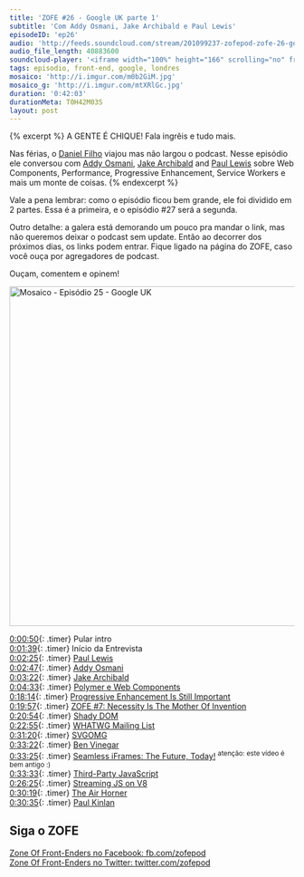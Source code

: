 ```yaml
---
title: 'ZOFE #26 - Google UK parte 1'
subtitle: 'Com Addy Osmani, Jake Archibald e Paul Lewis'
episodeID: 'ep26'
audio: 'http://feeds.soundcloud.com/stream/201099237-zofepod-zofe-26-google-uk-parte-1'
audio_file_length: 40883600
soundcloud-player: '<iframe width="100%" height="166" scrolling="no" frameborder="no" src="https://w.soundcloud.com/player/?url=https%3A//api.soundcloud.com/tracks/201099237&amp;color=ff5500&amp;auto_play=false&amp;hide_related=false&amp;show_comments=true&amp;show_user=true&amp;show_reposts=false"></iframe>'
tags: episodio, front-end, google, londres
mosaico: 'http://i.imgur.com/m0b2GiM.jpg'
mosaico_g: 'http://i.imgur.com/mtXRlGc.jpg'
duration: '0:42:03'
durationMeta: T0H42M03S
layout: post
---
```


{% excerpt %}
A GENTE É CHIQUE! Fala ingrêis e tudo mais.

Nas férias, o [Daniel Filho](https://twitter.com/danielfilho) viajou mas não largou o podcast. Nesse episódio ele conversou com [Addy Osmani](https://twitter.com/addyosmani/), [Jake Archibald](https://twitter.com/jaffathecake/) and [Paul Lewis](https://twitter.com/aerotwist/) sobre Web Components, Performance, Progressive Enhancement, Service Workers e mais um monte de coisas.
{% endexcerpt %}

Vale a pena lembrar: como o episódio ficou bem grande, ele foi dividido em 2 partes. Essa é a primeira, e o episódio #27 será a segunda.

Outro detalhe: a galera está demorando um pouco pra mandar o link, mas não queremos deixar o podcast sem update. Então ao decorrer dos próximos dias, os links podem entrar. Fique ligado na página do ZOFE, caso você ouça por agregadores de podcast.

Ouçam, comentem e opinem!

<img title="Capa do Episódio 26 - Google UK" src="http://i.imgur.com/m0b2GiM.jpg" class="mosaico" alt="Mosaico - Episódio 25 - Google UK" width="600" height="600">

[0:00:50](#t=0:00:50){: .timer} Pular intro<br>
[0:01:39](#t=0:01:39){: .timer} Início da Entrevista<br>
[0:02:25](#t=0:02:25){: .timer} [Paul Lewis](https://twitter.com/aerotwist/)<br>
[0:02:47](#t=0:02:47){: .timer} [Addy Osmani](https://twitter.com/addyosmani/)<br>
[0:03:22](#t=0:03:22){: .timer} [Jake Archibald](https://twitter.com/jaffathecake/)<br>
[0:04:33](#t=0:04:33){: .timer} [Polymer e Web Components](https://www.polymer-project.org/)<br>
[0:18:14](#t=0:18:14){: .timer} [Progressive Enhancement Is Still Important](http://jakearchibald.com/2013/progressive-enhancement-still-important/)<br>
[0:19:57](#t=0:19:57){: .timer} [ZOFE #7: Necessity Is The Mother Of Invention](http://zofe.com.br/posts/necessity-is-the-mother-of-invention/)<br>
[0:20:54](#t=0:20:54){: .timer} [Shady DOM](https://www.polymer-project.org/0.8/docs/devguide/local-dom.html)<br>
[0:22:55](#t=0:22:55){: .timer} [WHATWG Mailing List](https://whatwg.org/mailing-list)<br>
[0:31:20](#t=0:31:20){: .timer} [SVGOMG](http://jakearchibald.github.io/svgomg/)<br>
[0:33:22](#t=0:33:22){: .timer} [Ben Vinegar](https://twitter.com/bentlegen)<br>
[0:33:25](#t=0:33:25){: .timer} [Seamless iFrames: The Future, Today!](https://www.youtube.com/watch?v=gQCm8VYn93Y) <sup>atenção: este vídeo é bem antigo :)</sup><br>
[0:33:33](#t=0:33:33){: .timer} [Third-Party JavaScript](http://www.amazon.com/Third-Party-JavaScript-Ben-Vinegar/dp/1617290548/ref=sr_1_1?ie=UTF8&qid=1429870979&sr=8-1)<br>
[0:26:25](#t=0:26:25){: .timer} [Streaming JS on V8](http://blog.chromium.org/2015/03/new-javascript-techniques-for-rapid.html)<br>
[0:30:19](#t=0:30:19){: .timer} [The Air Horner](https://theairhorner.appspot.com/)<br>
[0:30:35](#t=0:30:35){: .timer} [Paul Kinlan](https://twitter.com/paul_kinlan)<br>



## Siga o ZOFE

[Zone Of Front-Enders no Facebook: fb.com/zofepod](http://fb.com/zofepod/ "ZOFE no Facebook: fb.com/zofepod")<br>
[Zone Of Front-Enders no Twitter: twitter.com/zofepod](http://twitter.com/zofepod/ "ZOFE no Twitter")<br>
